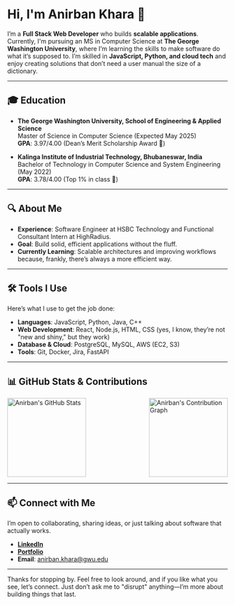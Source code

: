 # Hi, I'm Anirban Khara 👋

I’m a **Full Stack Web Developer** who builds **scalable applications**. Currently, I'm pursuing an MS in Computer Science at **The George Washington University**, where I’m learning the skills to make software do what it’s supposed to. I’m skilled in **JavaScript, Python, and cloud tech** and enjoy creating solutions that don’t need a user manual the size of a dictionary.

---

## 🎓 Education

- **The George Washington University, School of Engineering & Applied Science**  
  Master of Science in Computer Science (Expected May 2025)  
  **GPA**: 3.97/4.00 (Dean’s Merit Scholarship Award 🎉)

- **Kalinga Institute of Industrial Technology, Bhubaneswar, India**  
  Bachelor of Technology in Computer Science and System Engineering (May 2022)  
  **GPA**: 3.78/4.00 (Top 1% in class 💪)

---

## 🔍 About Me

- **Experience**: Software Engineer at HSBC Technology and Functional Consultant Intern at HighRadius.
- **Goal**: Build solid, efficient applications without the fluff.
- **Currently Learning**: Scalable architectures and improving workflows because, frankly, there’s always a more efficient way.

---

## 🛠️ Tools I Use

Here’s what I use to get the job done:

- **Languages**: JavaScript, Python, Java, C++
- **Web Development**: React, Node.js, HTML, CSS (yes, I know, they’re not "new and shiny," but they work)
- **Database & Cloud**: PostgreSQL, MySQL, AWS (EC2, S3)
- **Tools**: Git, Docker, Jira, FastAPI

---


## 📊 GitHub Stats & Contributions

<div style="display: flex; align-items: center; justify-content: space-between;">

  <img src="https://github-readme-stats.vercel.app/api?username=listerys&show_icons=true&theme=tokyonight" alt="Anirban's GitHub Stats" height="180px"/>

  <img src="https://github-readme-activity-graph.vercel.app/graph?username=listerys&theme=github" alt="Anirban's Contribution Graph" height="180px"/>
  
</div>

---

## 📫 Connect with Me

I’m open to collaborating, sharing ideas, or just talking about software that actually works.

- **[LinkedIn](https://www.linkedin.com/in/anirbankhara3)**
- **[Portfolio](https://www.linkedin.com/in/anirbankhara3/)**
- **Email**: [anirban.khara@gwu.edu](mailto:anirban.khara@gwu.edu)

---

Thanks for stopping by. Feel free to look around, and if you like what you see, let’s connect. Just don’t ask me to "disrupt" anything—I’m more about building things that last.
